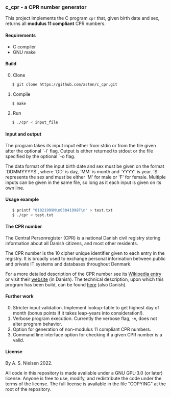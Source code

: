 ### c_cpr - a CPR number generator

This project implements the C program ```cpr``` that, given birth date and sex,
returns all **modulus 11 compliant** CPR numbers.

#### Requirements

- C compiler
- GNU make

#### Build

0. Clone

```bash
   $ git clone https://github.com/astnn/c_cpr.git
```

1. Compile
```bash
   $ make
```

2. Run
```bash
   $ ./cpr < input_file
```

#### Input and output
The program takes its input input either from stdin or from the file given after
the optional ´-i´ flag. Output is either returned to stdout or the file specified
by the optional ´-o flag.

The data format of the input birth date and sex must be given on the format
´DDMMYYYYS´, where ´DD´ is day, ´MM´ is month and ´YYYY´ is year. ´S´ represents
the sex and must be either 'M' for male or 'F' for female.
Multiple inputs can be given in the same file, so long as it each input is given
on its own line.

#### Usage example
```bash
   $ printf "01021999M\n03041998F\n" > test.txt
   $ ./cpr < test.txt
```

#### The CPR number
The Central Personregister (CPR) is a national Danish civil registry storing
information about all Danish citizens, and most other residents.

The CPR number is the 10 cipher unique identifier given to each entry in the
registry. It is broadly used to exchange personal information between public and
private IT systems and databases throughout Denmark.

For a more detailed description of the CPR number see its [Wikipedia entry][1]
or visit their [website][2] (in Danish).
The technical description, upon which this program has been build, can be found
[here][3] (also Danish).


[1]: https://en.wikipedia.org/wiki/Personal_identification_number_(Denmark)
[2]: https://cpr.dk/
[3]: https://cpr.dk/cpr-systemet/opbygning-af-cpr-nummeret/

#### Further work
0. Stricter input validation. Implement lookup-table to get highest day of month
(bonus points if it takes leap-years into consideration!).
1. Verbose program execution. Currently the verbose flag, -v, does not alter
program behavior.
2. Option for generation of non-modulus 11 compliant CPR numbers.
3. Command line interface option for checking if a given CPR number is a valid.

#### License

By A. S. Nielsen 2022.

All code in this repository is made available under a GNU GPL-3.0 (or later)
license. Anyone is free to use, modify, and redistribute the code under the 
terms of the license. The full license is available in the file "COPYING" at the
root of the repository.
